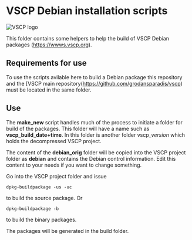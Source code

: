 # VSCP Debian installation scripts

![VSCP logo](./images/logo_100.png)

This folder contains some helpers to help the build of VSCP Debian packages (https://wwws.vscp.org).

## Requirements for use
To use the scripts avilable here to build a Debian package this repository and the [VSCP main repository(https://github.com/grodansparadis/vscp) must be located in the same folder.

## Use
The **make_new** script handles much of the process to initiate a folder for build of the packages. This folder will have a name such as **vscp_build_date+time**. In this folder is another folder vscp_*version* which holds the decompressed VSCP project.

The content of the **debian_orig** folder will be copied into the VSCP project folder as **debian** and contains the Debian control information. Edit this content to your needs if you want to change something.

Go into the VSCP project folder and issue

    dpkg-buildpackage -us -uc

to build the source package. Or

    dpkg-buildpackage -b

to build the binary packages. 

The packages will be generated in the build folder.


